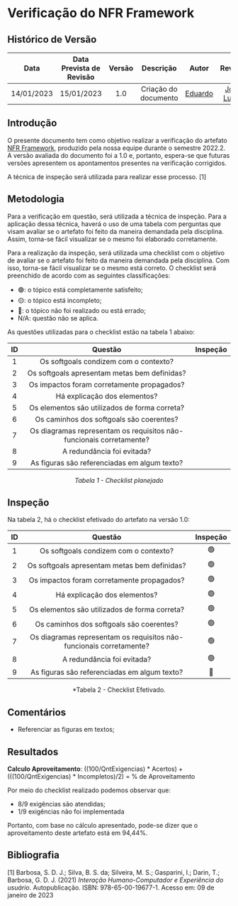 # Verificação do NFR Framework
## <a>Histórico de Versão</a>
|    Data    | Data Prevista de Revisão | Versão |      Descrição       |                 Autor                 |                  Revisor                   |
| :--------: | :----------------------: | :----: | :------------------: | :-----------------------------------: | :----------------------------------------: |
| 14/01/2023 |        15/01/2023        |  1.0   | Criação do documento | [Eduardo](https://github.com/edudsan) | [João Lucas](https://github.com/HacKairos) |

## <a>Introdução</a>
O presente documento tem como objetivo realizar a verificação do artefato [NFR Framework](../../..//Modelagem/NFRFramework.md), produzido pela nossa equipe durante o semestre 2022.2. A versão avaliada do documento foi a 1.0 e, portanto, espera-se que futuras versões apresentem os apontamentos presentes na verificação corrigidos.

A técnica de inspeção será utilizada para realizar esse processo. [1]

## <a>Metodologia</a>
Para a verificação em questão, será utilizada a técnica de inspeção. Para a aplicação dessa técnica, haverá o uso de uma tabela com perguntas que visam avaliar se o artefato foi feito da maneira demandada pela disciplina. Assim, torna-se fácil visualizar se o mesmo foi elaborado corretamente.

Para a realização da inspeção, será utilizada uma checklist com o objetivo de avaliar se o artefato foi feito da maneira demandada pela disciplina. Com isso, torna-se fácil visualizar se o mesmo está correto. O checklist será preenchido de acordo com as seguintes classificações:

* 🟢: o tópico está completamente satisfeito;
* 🟡: o tópico está incompleto;
* 🔴: o tópico não foi realizado ou está errado;
* N/A: questão não se aplica.

As questões utilizadas para o checklist estão na tabela 1 abaixo:

<center>

|  ID   |                               Questão                               | Inspeção |
| :---: | :-----------------------------------------------------------------: | :------: |
|   1   |                Os softgoals condizem com o contexto?                |          |
|   2   |            Os softgoals apresentam metas bem definidas?             |          |
|   3   |             Os impactos foram corretamente propagados?              |          |
|   4   |                    Há explicação dos elementos?                     |          |
|   5   |            Os elementos são utilizados de forma correta?            |          |
|   6   |              Os caminhos dos softgoals são coerentes?               |          |
|   7   | Os diagramas representam os requisitos não-funcionais corretamente? |          |
|   8   |                     A redundância foi evitada?                      |          |
|   9   |                     As figuras são referenciadas em algum texto?    |          |
  
*Tabela 1 - Checklist planejado*

</center>

## <a>Inspeção</a>

Na tabela 2, há o checklist efetivado do artefato na versão 1.0:

<center>

|  ID   |                               Questão                               | Inspeção |
| :---: | :-----------------------------------------------------------------: | :------: |
|   1   |                Os softgoals condizem com o contexto?                |    🟢     |
|   2   |            Os softgoals apresentam metas bem definidas?             |    🟢     |
|   3   |             Os impactos foram corretamente propagados?              |    🟢     |
|   4   |                    Há explicação dos elementos?                     |    🟢     |
|   5   |            Os elementos são utilizados de forma correta?            |    🟢     |
|   6   |              Os caminhos dos softgoals são coerentes?               |    🟢     |
|   7   | Os diagramas representam os requisitos não-funcionais corretamente? |    🟢     |
|   8   |                     A redundância foi evitada?                      |    🟢     |
|   9   |                     As figuras são referenciadas em algum texto?    |    🔴     |
  
*Tabela 2 - Checklist Efetivado.
  
</center>

  
## <a>Comentários</a>

* Referenciar as figuras em textos;

  
## <a>Resultados</a>
<a>**Calculo Aproveitamento**</a>: ((100/QntExigencias) * Acertos) + (((100/QntExigencias) * Incompletos)/2) = % de Aproveitamento

Por meio do checklist realizado podemos observar que:
  
  * 8/9 exigências são atendidas;
  * 1/9 exigências não foi implementada
  

Portanto, com base no cálculo apresentado, pode-se dizer que o aproveitamento deste artefato está em 94,44%.
  
## <a>Bibliografia</a>

[1] Barbosa, S. D. J.; Silva, B. S. da; Silveira, M. S.; Gasparini, I.; Darin, T.; Barbosa, G. D. J. (2021) _Interação Humano-Computador e Experiência do usuário_. Autopublicação. ISBN: 978-65-00-19677-1. Acesso em: 09 de janeiro de 2023
